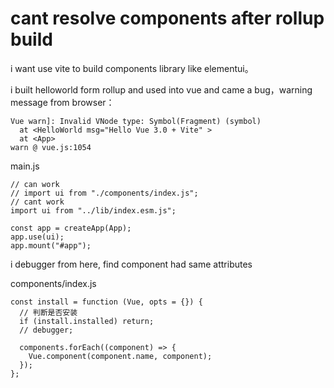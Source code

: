 # cant resolve components after rollup build

i want use vite to build components library like elementui。

i built helloworld form rollup and used into vue and came a bug，warning message from browser：

```
Vue warn]: Invalid VNode type: Symbol(Fragment) (symbol)
  at <HelloWorld msg="Hello Vue 3.0 + Vite" >
  at <App>
warn @ vue.js:1054
```

main.js

```
// can work
// import ui from "./components/index.js";
// cant work
import ui from "../lib/index.esm.js";

const app = createApp(App);
app.use(ui);
app.mount("#app");
```

i debugger from here, find component had same attributes

components/index.js

```
const install = function (Vue, opts = {}) {
  // 判断是否安装
  if (install.installed) return;
  // debugger;

  components.forEach((component) => {
    Vue.component(component.name, component);
  });
};
```
